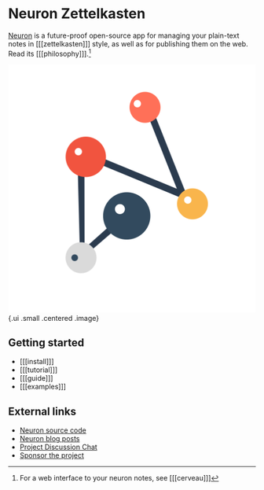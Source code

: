 # Neuron Zettelkasten

[Neuron](https://github.com/srid/neuron) is a future-proof open-source app for managing your plain-text notes in [[[zettelkasten]]] style, as well as for publishing them on the web. Read its [[[philosophy]]].[^web]

![Neuron logo](https://raw.githubusercontent.com/srid/neuron/master/assets/neuron.svg){.ui .small .centered .image}

## Getting started

* [[[install]]]
* [[[tutorial]]]
* [[[guide]]]
* [[[examples]]]

## External links

* [Neuron source code](https://github.com/srid/neuron)
* [Neuron blog posts](https://www.srid.ca/neuron.html)
* [Project Discussion Chat](https://github.com/srid/neuron#discussion)
* [Sponsor the project](https://github.com/sponsors/srid)

[^web]: For a web interface to your neuron notes, see [[[cerveau]]]
